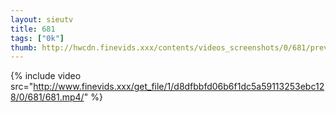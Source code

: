 ```yaml
--- 
layout: sieutv
title: 681
tags: ["0k"]
thumb: http://hwcdn.finevids.xxx/contents/videos_screenshots/0/681/preview.mp4.jpg
---
```

{% include video src="http://www.finevids.xxx/get_file/1/d8dfbbfd06b6f1dc5a59113253ebc128/0/681/681.mp4/" %} 
